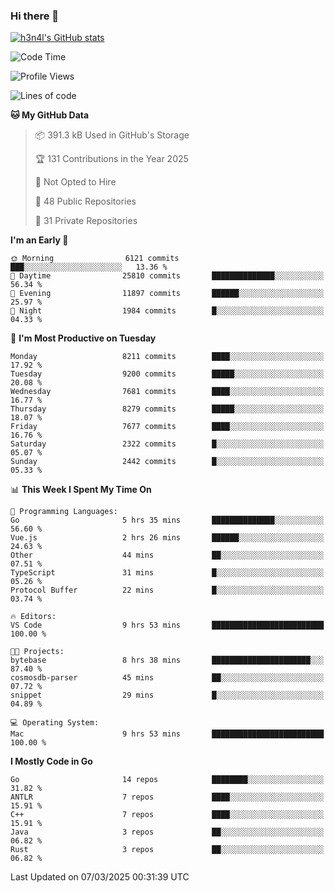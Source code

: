 ### Hi there 👋

[![h3n4l's GitHub stats](https://github-readme-stats.vercel.app/api?username=h3n4l&count_private=true&show_icons=true&theme=radical)](https://github.com/h3n4l/github-readme-stats)

<!--START_SECTION:waka-->
![Code Time](http://img.shields.io/badge/Code%20Time-2%2C086%20hrs%205%20mins-blue)

![Profile Views](http://img.shields.io/badge/Profile%20Views-0-blue)

![Lines of code](https://img.shields.io/badge/From%20Hello%20World%20I%27ve%20Written-17.6%20million%20lines%20of%20code-blue)

**🐱 My GitHub Data** 

> 📦 391.3 kB Used in GitHub's Storage 
 > 
> 🏆 131 Contributions in the Year 2025
 > 
> 🚫 Not Opted to Hire
 > 
> 📜 48 Public Repositories 
 > 
> 🔑 31 Private Repositories 
 > 
**I'm an Early 🐤** 

```text
🌞 Morning                6121 commits        ███░░░░░░░░░░░░░░░░░░░░░░   13.36 % 
🌆 Daytime                25810 commits       ██████████████░░░░░░░░░░░   56.34 % 
🌃 Evening                11897 commits       ██████░░░░░░░░░░░░░░░░░░░   25.97 % 
🌙 Night                  1984 commits        █░░░░░░░░░░░░░░░░░░░░░░░░   04.33 % 
```
📅 **I'm Most Productive on Tuesday** 

```text
Monday                   8211 commits        ████░░░░░░░░░░░░░░░░░░░░░   17.92 % 
Tuesday                  9200 commits        █████░░░░░░░░░░░░░░░░░░░░   20.08 % 
Wednesday                7681 commits        ████░░░░░░░░░░░░░░░░░░░░░   16.77 % 
Thursday                 8279 commits        █████░░░░░░░░░░░░░░░░░░░░   18.07 % 
Friday                   7677 commits        ████░░░░░░░░░░░░░░░░░░░░░   16.76 % 
Saturday                 2322 commits        █░░░░░░░░░░░░░░░░░░░░░░░░   05.07 % 
Sunday                   2442 commits        █░░░░░░░░░░░░░░░░░░░░░░░░   05.33 % 
```


📊 **This Week I Spent My Time On** 

```text
💬 Programming Languages: 
Go                       5 hrs 35 mins       ██████████████░░░░░░░░░░░   56.60 % 
Vue.js                   2 hrs 26 mins       ██████░░░░░░░░░░░░░░░░░░░   24.63 % 
Other                    44 mins             ██░░░░░░░░░░░░░░░░░░░░░░░   07.51 % 
TypeScript               31 mins             █░░░░░░░░░░░░░░░░░░░░░░░░   05.26 % 
Protocol Buffer          22 mins             █░░░░░░░░░░░░░░░░░░░░░░░░   03.74 % 

🔥 Editors: 
VS Code                  9 hrs 53 mins       █████████████████████████   100.00 % 

🐱‍💻 Projects: 
bytebase                 8 hrs 38 mins       ██████████████████████░░░   87.40 % 
cosmosdb-parser          45 mins             ██░░░░░░░░░░░░░░░░░░░░░░░   07.72 % 
snippet                  29 mins             █░░░░░░░░░░░░░░░░░░░░░░░░   04.89 % 

💻 Operating System: 
Mac                      9 hrs 53 mins       █████████████████████████   100.00 % 
```

**I Mostly Code in Go** 

```text
Go                       14 repos            ████████░░░░░░░░░░░░░░░░░   31.82 % 
ANTLR                    7 repos             ████░░░░░░░░░░░░░░░░░░░░░   15.91 % 
C++                      7 repos             ████░░░░░░░░░░░░░░░░░░░░░   15.91 % 
Java                     3 repos             ██░░░░░░░░░░░░░░░░░░░░░░░   06.82 % 
Rust                     3 repos             ██░░░░░░░░░░░░░░░░░░░░░░░   06.82 % 
```




 Last Updated on 07/03/2025 00:31:39 UTC
<!--END_SECTION:waka-->

